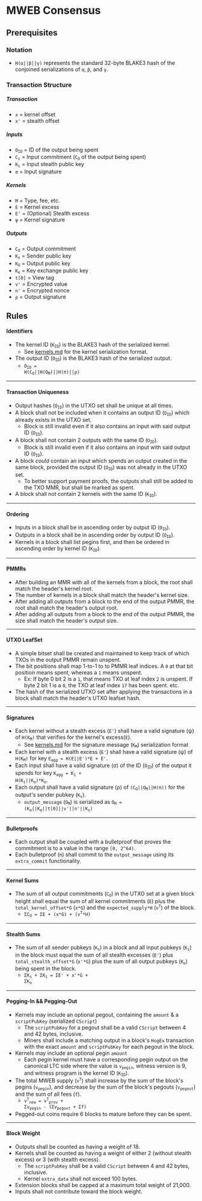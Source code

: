 # MWEB Consensus

## Prerequisites

### Notation

* <code>H(&alpha;||&beta;||&gamma;)</code> represents the standard 32-byte BLAKE3 hash of the conjoined serializations of <code>&alpha;</code>, <code>&beta;</code>, and <code>&gamma;</code>.

### Transaction Structure

##### Transaction

* <code>x</code> = kernel offset
* <code>x'</code> = stealth offset

##### Inputs

* <code>O<sub>ID</sub></code> = ID of the output being spent
* <code>C<sub>i</sub></code> = Input commitment (<code>C<sub>O</sub></code> of the output being spent)
* <code>K<sub>i</sub></code> = Input stealth public key
* <code>&sigma;</code> = Input signature

##### Kernels

* <code>M</code> = Type, fee, etc.
* <code>E</code> = Kernel excess
* <code>E'</code> = (Optional) Stealth excess
* <code>&psi;</code> = Kernel signature

##### Outputs

* <code>C<sub>O</sub></code> = Output commitment
* <code>K<sub>s</sub></code> = Sender public key 
* <code>K<sub>O</sub></code> = Output public key
* <code>K<sub>e</sub></code> = Key exchange public key
* <code>t[0]</code> = View tag
* <code>v'</code> = Encrypted value
* <code>n'</code> = Encrypted nonce
* <code>&rho;</code> = Output signature



## Rules

#### Identifiers

* The kernel ID (<code>K<sub>ID</sub></code>) is the BLAKE3 hash of the serialized kernel.
  * See [kernels.md](./kernels.md) for the kernel serialization format.
* The output ID (<code>O<sub>ID</sub></code>) is the BLAKE3 hash of the serialized output.
  * <code>O<sub>ID</sub> = H(C<sub>O</sub>||H(O<sub>M</sub>)||H(&pi;)||&rho;)</code>
---

#### Transaction Uniqueness

* Output hashes (<code>O<sub>ID</sub></code>) in the UTXO set shall be unique at all times.
* A block shall not be included when it contains an output ID (<code>O<sub>ID</sub></code>) which already exists in the UTXO set.
  * Block is still invalid even if it also contains an input with said output ID (<code>O<sub>ID</sub></code>).
* A block shall not contain 2 outputs with the same ID (<code>O<sub>ID</sub></code>).
  * Block is still invalid even if it also contains an input with said output ID (<code>O<sub>ID</sub></code>).
* A block *could* contain an input which spends an output created in the same block, provided the output ID (<code>O<sub>ID</sub></code>) was not already in the UTXO set.
  * To better support payment proofs, the outputs shall still be added to the TXO MMR, but shall be marked as spent.
* A block shall not contain 2 kernels with the same ID (<code>K<sub>ID</sub></code>).
---

#### Ordering

* Inputs in a block shall be in ascending order by output ID (<code>O<sub>ID</sub></code>).
* Outputs in a block shall be in ascending order by output ID (<code>O<sub>ID</sub></code>).
* Kernels in a block shall list pegins first, and then be ordered in ascending order by kernel ID (<code>K<sub>ID</sub></code>).
---

#### PMMRs

* After building an MMR with all of the kernels from a block, the root shall match the header's kernel root.
* The number of kernels in a block shall match the header's kernel size.
* After adding all outputs from a block to the end of the output PMMR, the root shall match the header's output root.
* After adding all outputs from a block to the end of the output PMMR, the size shall match the header's output size.
---

#### UTXO LeafSet

* A simple bitset shall be created and maintained to keep track of which TXOs in the output PMMR remain unspent.
* The bit positions shall map 1-to-1 to to PMMR leaf indices. A `0` at that bit position means spent, whereas a `1` means unspent. 
  * Ex: If byte 0 bit 2 is a `1`, that means TXO at leaf index `2` is unspent. If byte 2 bit 1 is a `0`, the TXO at leaf index `17` has been spent. etc.
* The hash of the serialized UTXO set after applying the transactions in a block shall match the header's UTXO leafset hash.
---

#### Signatures

* Each kernel without a stealth excess (`E'`) shall have a valid signature (&psi;) of <code>H(K<sub>M</sub>)</code> that verifies for the kernel's excess(`E`).
  * See [kernels.md](./kernels.md) for the signature message (<code>K<sub>M</sub></code>) serialization format
* Each kernel with a stealth excess (`E'`) shall have a valid signature (&psi;) of <code>H(K<sub>M</sub>)</code> for key <code>E<sub>agg</sub> = H(E||E')\*E + E'</code>.
* Each input shall have a valid signature (&sigma;) of the ID (<code>O<sub>ID</sub></code>) of the output it spends for key <code>K<sub>agg</sub> = K<sub>i</sub> + H(K<sub>i</sub>||K<sub>o</sub>)\*K<sub>o</sub></code>.
* Each output shall have a valid signature (&rho;) of <code>(C<sub>O</sub>||O<sub>M</sub>||H(&pi;))</code> for the output's sender pubkey (<code>K<sub>s</sub></code>).
  * `output_message` (<code>O<sub>M</sub></code>) is serialized as <code>O<sub>M</sub> = (K<sub>o</sub>||K<sub>e</sub>||t[0]||v'||n'||K<sub>s</sub>)</code>
---

#### Bulletproofs

* Each output shall be coupled with a bulletproof that proves the commitment is to a value in the range `[0, 2^64)`.
* Each bulletproof (<code>&pi;</code>) shall commit to the `output_message` using its `extra_commit` functionality.
---

#### Kernel Sums

* The sum of all output commitments (<code>C<sub>O</sub></code>) in the UTXO set at a given block height shall equal the sum of all kernel commitments (`E`) plus the `total_kernel_offset*G` (`x*G`) and the `expected_supply*H` (<code>v<sup>T</sup></code>) of the block.
  * <code>&Sigma;C<sub>O</sub> = &Sigma;E + (x\*G) + (v<sup>T</sup>\*H)</code>
---

#### Stealth Sums

* The sum of all sender pubkeys (<code>K<sub>s</sub></code>) in a block and all input pubkeys (<code>K<sub>i</sub></code>) in the block must equal the sum of all stealth excesses (`E'`) plus `total_stealth_offset*G` (`x'*G`) plus the sum of all output pubkeys (<code>K<sub>o</sub></code>) being spent in the block.
  * <code>&Sigma;K<sub>s</sub> + &Sigma;K<sub>i</sub> = &Sigma;E' + x'\*G + &Sigma;K<sub>o</sub></code>
---

#### Pegging-In && Pegging-Out

* Kernels may include an optional pegout, containing the `amount` & a `scriptPubKey` (serialized `CScript`)
  * The `scriptPubKey` for a pegout shall be a valid `CScript` between 4 and 42 bytes, inclusive.
  * Miners shall include a matching output in a block's `HogEx` transaction with the exact `amount` and `scriptPubKey` for each pegout in the block.
* Kernels may include an optional pegin `amount`
  * Each pegin kernel must have a corresponding pegin output on the canonical LTC side where the value is <code>v<sub>pegin</sub></code>, witness version is 9, and witness program is the kernel ID (<code>K<sub>ID</sub></code>).
* The total MWEB supply (<code>v<sup>T</sup></code>) shall increase by the sum of the block's pegins (<code>v<sub>pegin</sub></code>), and decrease by the sum of the block's pegouts (<code>v<sub>pegout</sub></code>) and the sum of all fees (`f`).
  * <code>v<sup>T</sup><sub>new</sub> = v<sup>T</sup><sub>prev</sub> + &Sigma;v<sub>pegin</sub> - (&Sigma;v<sub>pegout</sub> + &Sigma;f)</code>
* Pegged-out coins require 6 blocks to mature before they can be spent.
---

#### Block Weight

* Outputs shall be counted as having a weight of 18.
* Kernels shall be counted as having a weight of either 2 (without stealth excess) or 3 (with stealth excess).
  * The `scriptPubKey` shall be a valid `CScript` between 4 and 42 bytes, inclusive.
  * Kernel `extra_data` shall not exceed 100 bytes.
* Extension blocks shall be capped at a maximum total weight of 21,000.
* Inputs shall not contribute toward the block weight.